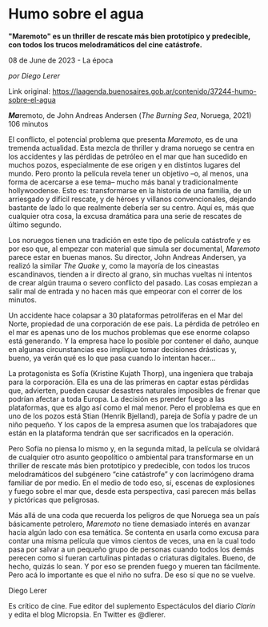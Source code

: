 # Humo sobre el agua

**"Maremoto" es un thriller de rescate más bien prototípico y predecible, con todos los trucos melodramáticos del cine catástrofe.**

08 de June de 2023 - La época

_por Diego Lerer_

Link original: https://laagenda.buenosaires.gob.ar/contenido/37244-humo-sobre-el-agua



*****Ma*****remoto, de John Andreas Andersen (*The Burning Sea*, Noruega, 2021) 106 minutos




El conflicto, el potencial problema que presenta *Maremoto*, es de una tremenda actualidad. Esta mezcla de thriller y drama noruego se centra en los accidentes y las pérdidas de petróleo en el mar que han sucedido en muchos pozos, especialmente de ese origen y en distintos lugares del mundo. Pero pronto la película revela tener un objetivo –o, al menos, una forma de acercarse a ese tema– mucho más banal y tradicionalmente hollywoodense. Esto es: transformarse en la historia de una familia, de un arriesgado y difícil rescate, y de héroes y villanos convencionales, dejando bastante de lado lo que realmente debería ser su centro. Aquí es, más que cualquier otra cosa, la excusa dramática para una serie de rescates de último segundo.




Los noruegos tienen una tradición en este tipo de película catástrofe y es por eso que, al empezar con material que simula ser documental, *Maremoto* parece estar en buenas manos. Su director, John Andreas Andersen, ya realizó la similar *The Quake* y, como la mayoría de los cineastas escandinavos, tienden a ir directo al grano, sin muchas vueltas ni intentos de crear algún trauma o severo conflicto del pasado. Las cosas empiezan a salir mal de entrada y no hacen más que empeorar con el correr de los minutos.




Un accidente hace colapsar a 30 plataformas petrolíferas en el Mar del Norte, propiedad de una corporación de ese país. La pérdida de petróleo en el mar es apenas uno de los muchos problemas que ese enorme colapso está generando. Y la empresa hace lo posible por contener el daño, aunque en algunas circunstancias eso implique tomar decisiones drásticas y, bueno, ya verán qué es lo que pasa cuando lo intentan hacer…




La protagonista es Sofía (Kristine Kujath Thorp), una ingeniera que trabaja para la corporación. Ella es una de las primeras en captar estas pérdidas que, advierten, pueden causar desastres naturales imposibles de frenar que podrían afectar a toda Europa. La decisión es prender fuego a las plataformas, que es algo así como el mal menor. Pero el problema es que en uno de los pozos está Stian (Henrik Bjelland), pareja de Sofía y padre de un niño pequeño. Y los capos de la empresa asumen que los trabajadores que están en la plataforma tendrán que ser sacrificados en la operación.




Pero Sofía no piensa lo mismo y, en la segunda mitad, la película se olvidará de cualquier otro asunto geopolítico o ambiental para transformarse en un thriller de rescate más bien prototípico y predecible, con todos los trucos melodramáticos del subgénero “cine catástrofe” y con lacrimógeno drama familiar de por medio. En el medio de todo eso, sí, escenas de explosiones y fuego sobre el mar que, desde esta perspectiva, casi parecen más bellas y pictóricas que peligrosas.




Más allá de una coda que recuerda los peligros de que Noruega sea un país básicamente petrolero, *Maremoto* no tiene demasiado interés en avanzar hacia algún lado con esa temática. Se contenta en usarla como excusa para contar una misma película que vimos cientos de veces, una en la cual todo pasa por salvar a un pequeño grupo de personas cuando todos los demás perecen como si fueran cartulinas pintadas o criaturas digitales. Bueno, de hecho, quizás lo sean. Y por eso se prenden fuego y mueren tan fácilmente. Pero acá lo importante es que el niño no sufra. De eso sí que no se vuelve.




Diego Lerer




Es crítico de cine. Fue editor del suplemento Espectáculos del diario *Clarín* y edita el blog Micropsia. En Twitter es @dlerer.



